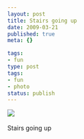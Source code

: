 ```yaml
---
layout: post
title: Stairs going up
date: 2009-03-21
published: true
meta: {}

tags:
- fun
type: post
tags:
- fun
- photo
status: publish
---
```

![](http://media.eick.us/2011/05/4Lbi8pbnElc53cmhzLv9ZEDfo1_500.jpg)<br /><br />Stairs going up
